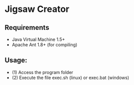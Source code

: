 # Jigsaw Creator

## Requirements
- Java Virtual Machine 1.5+
- Apache Ant 1.8+ (for compiling)

## Usage:
- (1) Access the program folder
- (2) Execute the file exec.sh (linux) or exec.bat (windows)